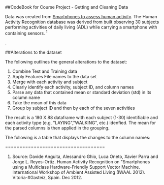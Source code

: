##CodeBook for Course Project - Getting and Cleaning Data

<p>Data was created from <a href="http://archive.ics.uci.edu/ml/datasets/Human+Activity+Recognition+Using+Smartphones">  Smartphones to assess human activity</a>. The Human Activity Recognition database  was derived from built observing 30 subjects performing activities of daily living (ADL) while carrying a smartphone with containing sensors.<sup> 1 </sup> </p>.

##Alterations to the dataset
<p>The following outlines the general alterations to the dataset:</p>

1. Combine Test and Training data
2. Apply Features File names to the data set
3. Merge with each activity and subject
4. Clearly identify each activity, subject ID, and column names
5. Parse any data that contained mean or standard deviation (std) in its column name
6. Take the mean of this data
7. Group by subject ID and then by each of the seven activities


<p>The result is a 180 X 88 dataframe with each subject (1-30) identifiable and each activity type (e.g, "LAYING","WALKING", etc.) idenfied. The mean for the parsed columns is then applied in the grouping. </p>

<p>The following is a table that displays the changes to the column names:</p>

















===================================
1. Source: Davide Anguita, Alessandro Ghio, Luca Oneto, Xavier Parra and Jorge L. Reyes-Ortiz. Human Activity Recognition on "Smartphones using a Multiclass Hardware-Friendly Support Vector Machine. International Workshop of Ambient Assisted Living (IWAAL 2012). Vitoria-#Gasteiz, Spain. Dec 2012.
